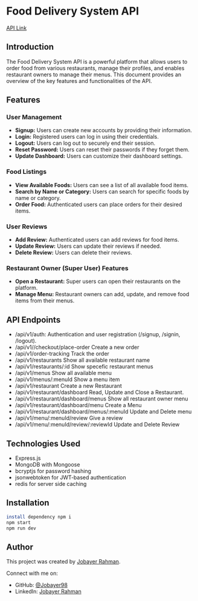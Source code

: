 # Food Delivery System API

[API Link](https://jobayer98.github.io/food-delivery-app/)

## Introduction

The Food Delivery System API is a powerful platform that allows users to order food from various restaurants, manage their profiles, and enables restaurant owners to manage their menus. This document provides an overview of the key features and functionalities of the API.

## Features

### User Management
- **Signup:** Users can create new accounts by providing their information.
- **Login:** Registered users can log in using their credentials.
- **Logout:** Users can log out to securely end their session.
- **Reset Password:** Users can reset their passwords if they forget them.
- **Update Dashboard:** Users can customize their dashboard settings.

### Food Listings
- **View Available Foods:** Users can see a list of all available food items.
- **Search by Name or Category:** Users can search for specific foods by name or category.
- **Order Food:** Authenticated users can place orders for their desired items.

### User Reviews
- **Add Review:** Authenticated users can add reviews for food items.
- **Update Review:** Users can update their reviews if needed.
- **Delete Review:** Users can delete their reviews.

### Restaurant Owner (Super User) Features
- **Open a Restaurant:** Super users can open their restaurants on the platform.
- **Manage Menu:** Restaurant owners can add, update, and remove food items from their menus.

## API Endpoints 

  - /api/v1/auth: Authentication and user registration (/signup, /signin, /logout).
  - /api/v1//checkout/place-order Create a new order
  - /api/v1/order-tracking Track the order
  - /api/v1/restaurants Show all available restaurant name
  - /api/v1/restaurants/:id Show specefic restaurant menus
  - /api/v1/menus Show all available menu
  - /api/v1/menus/:menuId Show a menu item
  - /api/v1/restaurant Create a new Restaurant
  - /api/v1/restaurant/dashboard Read, Update and Close a Restaurant.
  - /api/v1/restaurant/dashboard/menus Show all restaurant owner menu
  - /api/v1/restaurant/dashboard/menu Create a Menu
  - /api/v1/restaurant/dashboard/menus/:menuId Update and Delete menu
  - /api/v1/menu/:menuId/review Give a review
  - /api/v1/menu/:menuId/review/:reviewId Update and Delete Review


## Technologies Used

- Express.js
- MongoDB with Mongoose
- bcryptjs for password hashing
- jsonwebtoken for JWT-based authentication
- redis for server side caching

## Installation
  ```bash
  install dependency npm i
  npm start
  npm run dev
  ```

## Author

This project was created by [Jobayer Rahman](https://github.com/Jobayer98).

Connect with me on:
- GitHub: [@Jobayer98](https://github.com/Jobayer98)
- LinkedIn: [Jobayer Rahman](https://www.linkedin.com/in/jobayer-rahman-5b0860184/)
